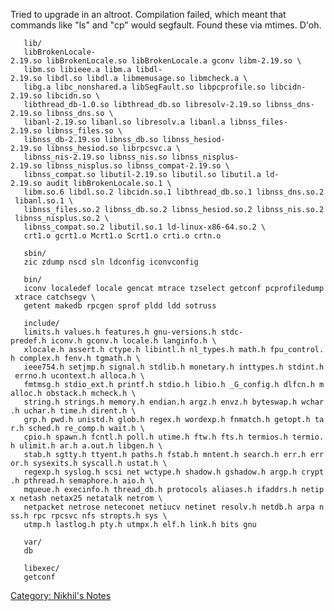 Tried to upgrade in an altroot. Compilation failed, which meant that
commands like "ls" and "cp" would segfault. Found these via mtimes.
D'oh.

`   lib/`  
`   libBrokenLocale-2.19.so libBrokenLocale.so libBrokenLocale.a gconv libm-2.19.so \`  
`   libm.so libieee.a libm.a libdl-2.19.so libdl.so libdl.a libmemusage.so libmcheck.a \`  
`   libg.a libc_nonshared.a libSegFault.so libpcprofile.so libcidn-2.19.so libcidn.so \`  
`   libthread_db-1.0.so libthread_db.so libresolv-2.19.so libnss_dns-2.19.so libnss_dns.so \`  
`   libanl-2.19.so libanl.so libresolv.a libanl.a libnss_files-2.19.so libnss_files.so \`  
`   libnss_db-2.19.so libnss_db.so libnss_hesiod-2.19.so libnss_hesiod.so librpcsvc.a \`  
`   libnss_nis-2.19.so libnss_nis.so libnss_nisplus-2.19.so libnss_nisplus.so libnss_compat-2.19.so \`  
`   libnss_compat.so libutil-2.19.so libutil.so libutil.a ld-2.19.so audit libBrokenLocale.so.1 \`  
`   libm.so.6 libdl.so.2 libcidn.so.1 libthread_db.so.1 libnss_dns.so.2 libanl.so.1 \`  
`   libnss_files.so.2 libnss_db.so.2 libnss_hesiod.so.2 libnss_nis.so.2 libnss_nisplus.so.2 \`  
`   libnss_compat.so.2 libutil.so.1 ld-linux-x86-64.so.2 \`  
`   crt1.o gcrt1.o Mcrt1.o Scrt1.o crti.o crtn.o`

`   sbin/`  
`   zic zdump nscd sln ldconfig iconvconfig`

`   bin/ `  
`   iconv localedef locale gencat mtrace tzselect getconf pcprofiledump xtrace catchsegv \`  
`   getent makedb rpcgen sprof pldd ldd sotruss`

`   include/`  
`   limits.h values.h features.h gnu-versions.h stdc-predef.h iconv.h gconv.h locale.h langinfo.h \`  
`   xlocale.h assert.h ctype.h libintl.h nl_types.h math.h fpu_control.h complex.h fenv.h tgmath.h \`  
`   ieee754.h setjmp.h signal.h stdlib.h monetary.h inttypes.h stdint.h errno.h ucontext.h alloca.h \`  
`   fmtmsg.h stdio_ext.h printf.h stdio.h libio.h _G_config.h dlfcn.h malloc.h obstack.h mcheck.h \`  
`   string.h strings.h memory.h endian.h argz.h envz.h byteswap.h wchar.h uchar.h time.h dirent.h \`  
`   grp.h pwd.h unistd.h glob.h regex.h wordexp.h fnmatch.h getopt.h tar.h sched.h re_comp.h wait.h \`  
`   cpio.h spawn.h fcntl.h poll.h utime.h ftw.h fts.h termios.h termio.h ulimit.h ar.h a.out.h libgen.h \`  
`   stab.h sgtty.h ttyent.h paths.h fstab.h mntent.h search.h err.h error.h sysexits.h syscall.h ustat.h \`  
`   regexp.h syslog.h scsi net wctype.h shadow.h gshadow.h argp.h crypt.h pthread.h semaphore.h aio.h \`  
`   mqueue.h execinfo.h thread_db.h protocols aliases.h ifaddrs.h netipx netash netax25 netatalk netrom \`  
`   netpacket netrose neteconet netiucv netinet resolv.h netdb.h arpa nss.h rpc rpcsvc nfs stropts.h sys \`  
`   utmp.h lastlog.h pty.h utmpx.h elf.h link.h bits gnu `

`   var/`  
`   db`

`   libexec/`  
`   getconf`

[Category: Nikhil's Notes](Category:_Nikhil's_Notes "wikilink")
